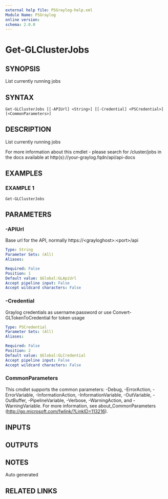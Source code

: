 ```yaml
---
external help file: PSGraylog-help.xml
Module Name: PSGraylog
online version:
schema: 2.0.0
---
```


# Get-GLClusterJobs

## SYNOPSIS
List currently running jobs

## SYNTAX

```
Get-GLClusterJobs [[-APIUrl] <String>] [[-Credential] <PSCredential>] [<CommonParameters>]
```

## DESCRIPTION
List currently running jobs


For more information about this cmdlet - please search for /cluster/jobs in the docs available at http(s)://your-graylog.fqdn/api/api-docs

## EXAMPLES

### EXAMPLE 1
```
Get-GLClusterJobs
```

## PARAMETERS

### -APIUrl
Base url for the API, normally https://\<grayloghost\>:\<port\>/api

```yaml
Type: String
Parameter Sets: (All)
Aliases:

Required: False
Position: 1
Default value: $Global:GLApiUrl
Accept pipeline input: False
Accept wildcard characters: False
```

### -Credential
Graylog credentials as username:password or use Convert-GLTokenToCredential for token usage

```yaml
Type: PSCredential
Parameter Sets: (All)
Aliases:

Required: False
Position: 2
Default value: $Global:GLCredential
Accept pipeline input: False
Accept wildcard characters: False
```

### CommonParameters
This cmdlet supports the common parameters: -Debug, -ErrorAction, -ErrorVariable, -InformationAction, -InformationVariable, -OutVariable, -OutBuffer, -PipelineVariable, -Verbose, -WarningAction, and -WarningVariable.
For more information, see about_CommonParameters (http://go.microsoft.com/fwlink/?LinkID=113216).

## INPUTS

## OUTPUTS

## NOTES
Auto generated

## RELATED LINKS
